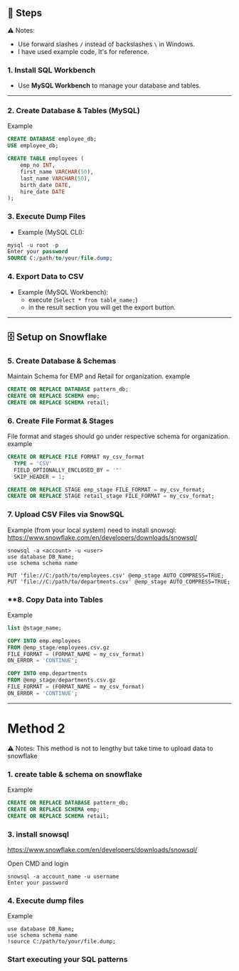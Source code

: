 ## 📝 Steps

⚠️ Notes:
- Use forward slashes `/` instead of backslashes `\` in Windows.
- I have used example code, It's for reference.

### **1. Install SQL Workbench**  
- Use **MySQL Workbench** to manage your database and tables.  

---

### **2. Create Database & Tables (MySQL)**  
Example
```sql
CREATE DATABASE employee_db;
USE employee_db;

CREATE TABLE employees (
    emp_no INT,
    first_name VARCHAR(50),
    last_name VARCHAR(50),
    birth_date DATE,
    hire_date DATE
);
```

### **3. Execute Dump Files**

- Example (MySQL CLI):
```sql
mysql -u root -p
Enter your password
SOURCE C:/path/to/your/file.dump;
```

### **4. Export Data to CSV**

- Example (MySQL Workbench):
	- execute (`Select * from table_name;`)
	- in the result section you will get the export button.

---
## 🗄️ Setup on Snowflake

###  **5. Create Database & Schemas**
Maintain Schema for EMP and Retail for organization.
example
```sql
CREATE OR REPLACE DATABASE pattern_db;
CREATE OR REPLACE SCHEMA emp;
CREATE OR REPLACE SCHEMA retail;
```

### **6. Create File Format & Stages**
File format and stages should go under respective schema for organization.
example
```sql
CREATE OR REPLACE FILE FORMAT my_csv_format
  TYPE = 'CSV'
  FIELD_OPTIONALLY_ENCLOSED_BY = '"'
  SKIP_HEADER = 1;

CREATE OR REPLACE STAGE emp_stage FILE_FORMAT = my_csv_format;
CREATE OR REPLACE STAGE retail_stage FILE_FORMAT = my_csv_format;
```

### **7. Upload CSV Files via SnowSQL**

Example (from your local system) need to install snowsql:
https://www.snowflake.com/en/developers/downloads/snowsql/
```snowsql
snowsql -a <account> -u <user>
use database DB_Name;
use schema schema name

PUT 'file://C:/path/to/employees.csv' @emp_stage AUTO_COMPRESS=TRUE;
PUT 'file://C:/path/to/departments.csv' @emp_stage AUTO_COMPRESS=TRUE;
```

### **8. Copy Data into Tables
Example
```sql
list @stage_name;

COPY INTO emp.employees
FROM @emp_stage/employees.csv.gz
FILE_FORMAT = (FORMAT_NAME = my_csv_format)
ON_ERROR = 'CONTINUE';

COPY INTO emp.departments
FROM @emp_stage/departments.csv.gz
FILE_FORMAT = (FORMAT_NAME = my_csv_format)
ON_ERROR = 'CONTINUE';
```

---
# Method 2
⚠️ Notes:
This method is not to lengthy but take time to upload data to snowflake
### **1. create table & schema on snowflake**
Example
```sql
CREATE OR REPLACE DATABASE pattern_db;
CREATE OR REPLACE SCHEMA emp;
CREATE OR REPLACE SCHEMA retail;
```

### **3. install snowsql**
https://www.snowflake.com/en/developers/downloads/snowsql/

Open CMD and login
```snowsql
snowsql -a account_name -u username
Enter your password
```

### **4. Execute dump files**
Example
```snowsql
use database DB_Name;
use schema schema name
!source C:/path/to/your/file.dump;
```

### **Start executing your SQL patterns**
